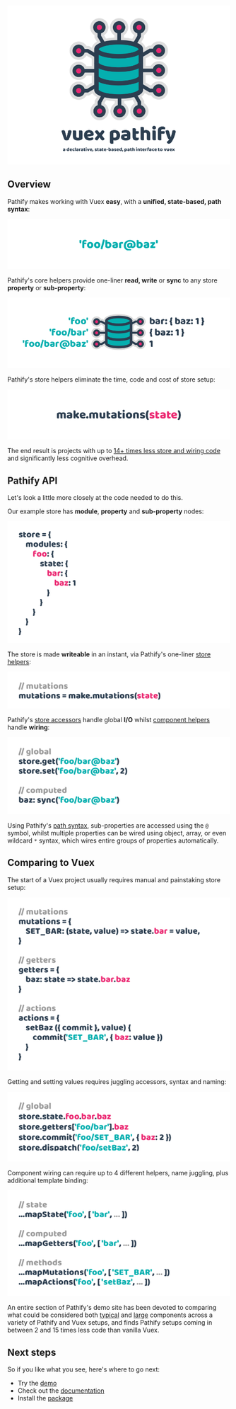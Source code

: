 
![splash](docs/assets/img/readme/splash-github.png)

<h2>Overview</h2>

Pathify makes working with Vuex **easy**, with a **unified, state-based, path syntax**:

![pathify-path](docs/assets/img/readme/pathify-path.png)

Pathify's core helpers provide one-liner **read, write** or **sync** to any store **property** or **sub-property**:

![pathify-diagram](docs/assets/img/readme/pathify-diagram.png)

Pathify's store helpers eliminate the time, code and cost of store setup:

![vuex-mutations](docs/assets/img/readme/pathify-make-mutations.png)


The end result is projects with up to [14+ times less store and wiring code](https://codesandbox.io/s/github/davestewart/vuex-pathify/tree/master/demo?initialpath=code/large)  and significantly less cognitive overhead.


## Pathify API

Let's look a little more closely at the code needed to do this.

Our example store has **module**, **property** and **sub-property** nodes:

![vuex-store](docs/assets/img/readme/vuex-store.png)

The store is made **writeable** in an instant, via Pathify's one-liner [store helpers]:

![pathify-mutations](docs/assets/img/readme/pathify-mutations.png)

Pathify's [store accessors] handle global **I/O** whilst [component helpers] handle **wiring**:

![pathify-code](docs/assets/img/readme/pathify-code.png)

Using Pathify's [path syntax], sub-properties are accessed using the `@` symbol, whilst multiple properties can be wired using object, array, or even wildcard `*` syntax, which wires entire groups of properties automatically.


## Comparing to Vuex

The start of a Vuex project usually requires manual and painstaking store setup:

![vuex-mutations](docs/assets/img/readme/vuex-mutations.png)
 
Getting and setting values requires juggling accessors, syntax and naming:

![vuex-code](docs/assets/img/readme/vuex-code.png)

Component wiring can require up to 4 different helpers, name juggling, plus additional template binding:

![vuex-helpers](docs/assets/img/readme/vuex-helpers.png)

An entire section of Pathify's demo site has been devoted to comparing what could be considered both [typical](https://codesandbox.io/s/github/davestewart/vuex-pathify/tree/master/demo?initialpath=code/typical) and [large](https://codesandbox.io/s/github/davestewart/vuex-pathify/tree/master/demo?initialpath=code/large) components across a variety of Pathify and Vuex setups, and finds Pathify setups coming in between 2 and 15 times less code than vanilla Vuex.


## Next steps

So if you like what you see, here's where to go next:

- Try the [demo](https://codesandbox.io/s/github/davestewart/vuex-pathify/tree/master/demo)
- Check out the [documentation](https://davestewart.github.io/vuex-pathify/)
- Install the [package](https://www.npmjs.com/package/vuex-pathify)


[path syntax]: https://davestewart.github.io/vuex-pathify/#/api/paths
[component helpers]: https://davestewart.github.io/vuex-pathify/#/api/component
[store helpers]: https://davestewart.github.io/vuex-pathify/#/api/store
[store accessors]: https://davestewart.github.io/vuex-pathify/#/api/accessors


